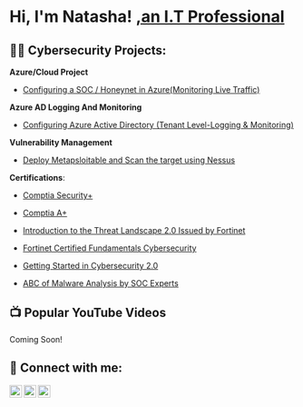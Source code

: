 <h1>Hi, I'm Natasha! <a href="https://github.com/NATASHASAINI">,an I.T Professional</a>

<h2>👨‍💻 Cybersecurity Projects:</h2>

 <b>Azure/Cloud Project</b>
  - [Configuring a SOC / Honeynet in Azure(Monitoring Live Traffic)](https://github.com/NATASHASAINI/CLOUD-SOC/tree/main) <b></b>

 <b> Azure AD Logging And Monitoring</b>
 - [Configuring Azure Active Directory (Tenant Level-Logging & Monitoring)](https://github.com/NATASHASAINI/AZURETENANT) <b></b>

  <b> Vulnerability Management</b>
 - [Deploy Metapsloitable and Scan the target using Nessus](https://github.com/NATASHASAINI/Vulnerable_Nessus) <b></b>


<b>Certifications</b>:
  - [Comptia Security+](https://www.credly.com/badges/50f2d200-5f28-4507-bf9b-8b782e43934f/linked_in?t=rswgt2) <b></b>
  
  - [Comptia A+](https://www.credly.com/badges/9a550a1c-13ef-43ed-bf88-b69d38f1a53d/linked_in) <b></b>

  - [Introduction to the Threat Landscape 2.0 Issued by Fortinet](https://www.credly.com/badges/c99cc743-e8d7-4caf-a3c4-9ccb323e9ad6/linked_in?t=s46c1b) <b></b>
   
   - [Fortinet Certified Fundamentals Cybersecurity](https://www.credly.com/badges/14b917a3-848d-41e2-9e8b-4d2babed6967/linked_in_profile) <b></b>

  - [ Getting Started in Cybersecurity 2.0](https://www.credly.com/badges/8c071f77-0b5e-41d4-abd3-4d697ed9b51f/linked_in_profile) <b></b>
  


   - [ABC of Malware Analysis by SOC Experts](  https://www.socexperts.com/share-certificate?serialno=12D6DDM4) <b></b>
   



<h2>📺 Popular YouTube Videos</h2>

Coming Soon!

<h2> 🤳 Connect with me:</h2>

[<img align="left" alt="NATASHASAINI | YouTube" width="22px" src="https://cdn.jsdelivr.net/npm/simple-icons@v3/icons/youtube.svg" />][youtube]
[<img align="left" alt="NATASHASAINI | LinkedIn" width="22px" src="https://cdn.jsdelivr.net/npm/simple-icons@v3/icons/linkedin.svg" />][linkedin]
[<img align="left" alt="NATASHASAINI | Facebook" width="22px" src="https://cdn.jsdelivr.net/npm/simple-icons@v3/icons/facebook.svg" />][facebook]

[youtube]: https://www.youtube.com/@natashabhanot
[facebook]: https://www.facebook.com/tashuusaini
[linkedin]: https://www.linkedin.com/in/natasha-saini-72a6711b9/

<!--
**joshmadakor1/joshmadakor1** is a ✨ _special_ ✨ repository because its `README.md` (this file) appears on your GitHub profile.

Here are some ideas to get you started:

- 🔭 I’m currently working on ...
- 🌱 I’m currently learning ...
- 👯 I’m looking to collaborate on ...
- 🤔 I’m looking for help with ...
- 💬 Ask me about ...
- 📫 How to reach me: ...
- 😄 Pronouns: she/her/hers...
- ⚡ Fun fact: ...
-->
